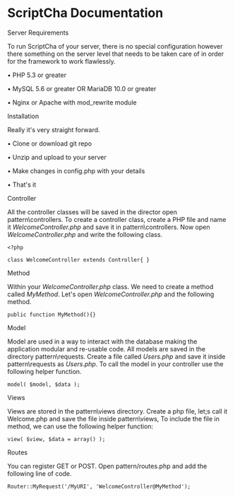 # ScriptCha Documentation

Server Requirements  
To run ScriptCha of your server, there is no special configuration however there something on the server level that needs to be taken care of in order for the framework to work flawlessly.

• PHP 5.3 or greater  
• MySQL 5.6 or greater OR MariaDB 10.0 or greater  
• Nginx or Apache with mod\_rewrite module

Installation  
Really it's very straight forward.  
• Clone or download git repo  
• Unzip and upload to your server  
• Make changes in config.php with your details  
• That's it

Controller  
All the controller classes will be saved in the director open pattern\controllers. To create a controller class, create a PHP file and name it _WelcomeController.php_ and save it in pattern\controllers. Now open _WelcomeController.php_ and write the following class.

`<?php`

`class WelcomeController extends Controller{}`

Method  
Within your _WelcomeController.php_ class. We need to create a method called _MyMethod_. Let's open _WelcomeController.php_ and the following method.

`public function MyMethod(){}`

Model  
Model are used in a way to interact with the database making the application modular and re-usable code. All models are saved in the directory pattern\requests. Create a file called _Users.php_ and save it inside pattern\requests as _Users.php_. To call the model in your controller use the following helper function.

`model( $model, $data );`

Views  
Views are stored in the pattern\views directory. Create a php file, let;s call it Welcome.php and save the file inside pattern\views, To include the file in method, we can use the following helper function:

`view( $view, $data = array() );`

Routes  
You can register GET or POST. Open pattern/routes.php and add the following line of code.

`Router::MyRequest('/MyURI', 'WelcomeController@MyMethod');`

